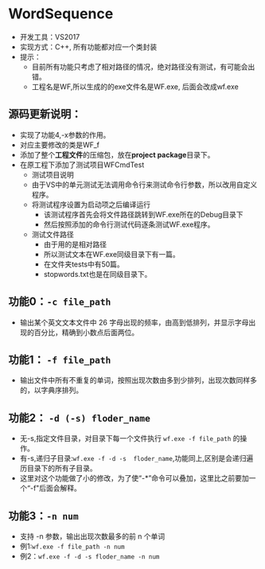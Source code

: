 # WordSequence
* 开发工具：VS2017
* 实现方式：C++, 所有功能都对应一个类封装
* 提示：
	* 目前所有功能只考虑了相对路径的情况，绝对路径没有测试，有可能会出错。
    * 工程名是WF,所以生成的的exe文件名是WF.exe, 后面会改成wf.exe

## 源码更新说明：
* 实现了功能4,-x参数的作用。
* 对应主要修改的类是WF_f
* 添加了整个**工程文件**的压缩包，放在**project package**目录下。
* 在原工程下添加了测试项目WFCmdTest
	* 测试项目说明
	* 由于VS中的单元测试无法调用命令行来测试命令行参数，所以改用自定义程序。
	* 将测试程序设置为启动项之后编译运行
		* 该测试程序首先会将文件路径跳转到WF.exe所在的Debug目录下
		* 然后按照添加的命令行测试代码逐条测试WF.exe程序。
	* 测试文件路径
		* 由于用的是相对路径
		* 所以测试文本在WF.exe同级目录下有一篇。
        * 在文件夹tests中有50篇。
        * stopwords.txt也是在同级目录下。


## 功能0：`-c file_path`

* 输出某个英文文本文件中 26 字母出现的频率，由高到低排列，并显示字母出现的百分比，精确到小数点后面两位。

## 功能1： `-f file_path`

* 输出文件中所有不重复的单词，按照出现次数由多到少排列，出现次数同样多的，以字典序排列。

## 功能2： `-d (-s) floder_name`

* 无-s,指定文件目录，对目录下每一个文件执行  `wf.exe -f file_path` 的操作。
* 有-s,递归子目录:`wf.exe -f -d -s  floder_name`,功能同上,区别是会递归遍历目录下的所有子目录。
* 这里对这个功能做了小的修改，为了使“-*”命令可以叠加，这里比之前要加一个“-f"后面会解释。

## 功能3：`-n num`

* 支持 -n 参数，输出出现次数最多的前 n 个单词
* 例1:`wf.exe -f file_path -n num`
* 例2：`wf.exe -f -d -s floder_name -n num`



